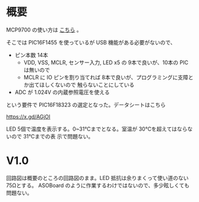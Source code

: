# 概要

MCP9700 の使い方は
[こちら](../../sensor/temperature/MCP9700/README.md)
。

そこでは PIC16F1455 を使っているが USB 機能がある必要がないので、

- ピン本数 14本
  - VDD, VSS, MCLR, センサー入力, LED x5 の 9本で良いが、10本の PIC は無いので
  - MCLR に IO ピンを割り当てれば 8本で良いが、プログラミングに支障とか出てほしくないので
    触らないことにしている
- ADC が 1.024V の内蔵参照電圧を使える

という要件で PIC16F18323 の選定となった。データシートはこちら

https://x.gd/AGjOI

LED 5個で温度を表示する。0~31℃までとなる。室温が 30℃を超えてはならないので 31℃までの表
示で問題ない。

# V1.0

回路図は概要のところの回路図のまま。LED 抵抗は余りまくって使い道のない 75Ωとする。
ASOBoard のように作業するわけではないので、多少眩しくても問題ない。
